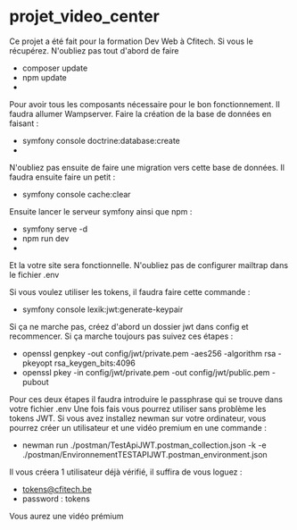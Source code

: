 # projet_video_center 
Ce projet a été fait pour la formation Dev Web à Cfitech.
Si vous le récupérez. 
N'oubliez pas tout d'abord de faire 
  - composer update
  - npm update
  - 
Pour avoir tous les composants nécessaire pour le bon fonctionnement.
Il faudra allumer Wampserver.
Faire la création de la base de données en faisant :
  - symfony console doctrine:database:create
  - 
N'oubliez pas ensuite de faire une migration vers cette base de données.
Il faudra ensuite faire un petit :
  - symfony console cache:clear
  
Ensuite lancer le serveur symfony ainsi que npm :
  - symfony serve -d
  - npm run dev
  - 
Et la votre site sera fonctionnelle. 
N'oubliez pas de configurer mailtrap dans le fichier .env

Si vous voulez utiliser les tokens, il faudra faire cette commande :
  - symfony console lexik:jwt:generate-keypair

Si ça ne marche pas, créez d'abord un dossier jwt dans config et recommencer.
Si ça marche toujours pas suivez ces étapes :
  - openssl genpkey -out config/jwt/private.pem -aes256 -algorithm rsa -pkeyopt rsa_keygen_bits:4096
  - openssl pkey -in config/jwt/private.pem -out config/jwt/public.pem -pubout

Pour ces deux étapes il faudra introduire le passphrase qui se trouve dans votre fichier .env
Une fois fais vous pourrez utiliser sans problème les tokens JWT.
Si vous avez installez newman sur votre ordinateur, vous pourrez créer un utilisateur et une vidéo premium en une commande :
  - newman run ./postman/TestApiJWT.postman_collection.json  -k -e ./postman/EnvironnementTESTAPIJWT.postman_environment.json

Il vous créera 1 utilisateur déjà vérifié, il suffira de vous loguez :
 -  tokens@cfitech.be
 -  password : tokens

Vous aurez une vidéo prémium
